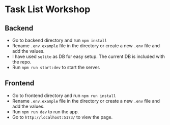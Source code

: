 # Task List Workshop

## Backend

- Go to backend directory and run `npm install`
- Rename `.env.example` file in the directory or create a new `.env` file and add the values.
- I have used `sqlite` as DB for easy setup. The current DB is included with the repo.
- Run `npm run start:dev` to start the server.

## Frontend

- Go to frontend directory and run `npm run install`
- Rename `.env.example` file in the directory or create a new `.env` file and add the values.
- Run `npm run dev` to run the app.
- Go to `http://localhost:5173/` to view the page.
